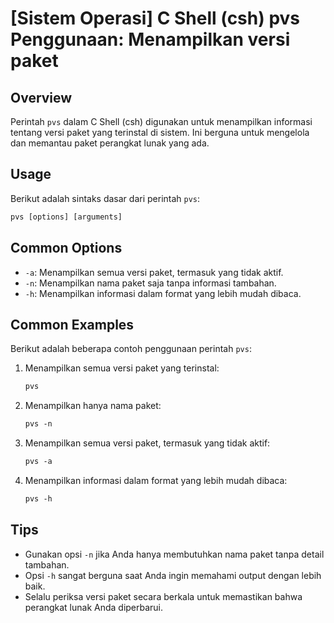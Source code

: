 # [Sistem Operasi] C Shell (csh) pvs Penggunaan: Menampilkan versi paket

## Overview
Perintah `pvs` dalam C Shell (csh) digunakan untuk menampilkan informasi tentang versi paket yang terinstal di sistem. Ini berguna untuk mengelola dan memantau paket perangkat lunak yang ada.

## Usage
Berikut adalah sintaks dasar dari perintah `pvs`:

```csh
pvs [options] [arguments]
```

## Common Options
- `-a`: Menampilkan semua versi paket, termasuk yang tidak aktif.
- `-n`: Menampilkan nama paket saja tanpa informasi tambahan.
- `-h`: Menampilkan informasi dalam format yang lebih mudah dibaca.

## Common Examples
Berikut adalah beberapa contoh penggunaan perintah `pvs`:

1. Menampilkan semua versi paket yang terinstal:
   ```csh
   pvs
   ```

2. Menampilkan hanya nama paket:
   ```csh
   pvs -n
   ```

3. Menampilkan semua versi paket, termasuk yang tidak aktif:
   ```csh
   pvs -a
   ```

4. Menampilkan informasi dalam format yang lebih mudah dibaca:
   ```csh
   pvs -h
   ```

## Tips
- Gunakan opsi `-n` jika Anda hanya membutuhkan nama paket tanpa detail tambahan.
- Opsi `-h` sangat berguna saat Anda ingin memahami output dengan lebih baik.
- Selalu periksa versi paket secara berkala untuk memastikan bahwa perangkat lunak Anda diperbarui.
